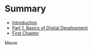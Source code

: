 # Summary

* [Introduction](README.md)
* [Part 1. Basics of Digital Development](part-1-basics-of-digital-development.md)
* [First Chapter](chapter1.md)



Meow